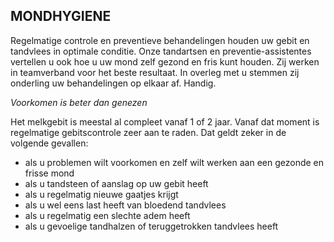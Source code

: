 
MONDHYGIENE
----------------------
Regelmatige controle en preventieve behandelingen houden uw gebit en tandvlees in optimale conditie. Onze tandartsen en preventie-assistentes vertellen u ook hoe u uw mond zelf gezond en fris kunt houden. Zij werken in teamverband voor het beste resultaat. In overleg met u stemmen zij onderling uw behandelingen op elkaar af. Handig.

*Voorkomen is beter dan genezen*

Het melkgebit is meestal al compleet vanaf 1 of 2 jaar. Vanaf dat moment is regelmatige gebitscontrole zeer aan te raden. Dat geldt zeker in de volgende gevallen:

- als u problemen wilt voorkomen en zelf wilt werken aan een gezonde en frisse mond
- als u tandsteen of aanslag op uw gebit heeft
- als u regelmatig nieuwe gaatjes krijgt
- als u wel eens last heeft van bloedend tandvlees
- als u regelmatig een slechte adem heeft
- als u gevoelige tandhalzen of teruggetrokken tandvlees heeft

